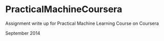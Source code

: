 PracticalMachineCoursera
========================

Assignment write up for Practical Machine Learning Course on Coursera


September 2014